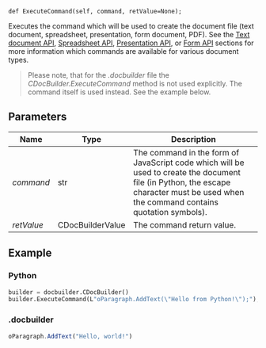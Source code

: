 `def ExecuteCommand(self, command, retValue=None);`

Executes the command which will be used to create the document file (text document, spreadsheet, presentation, form document, PDF). See the [Text document API](../../../../../Office%20API/Office%20API/Text%20Document%20API/index.md), [Spreadsheet API](../../../../../Office%20API/Office%20API/Spreadsheet%20API/index.md), [Presentation API](../../../../../Office%20API/Office%20API/Presentation%20API/index.md), or [Form API](../../../../../Office%20API/Office%20API/Form%20API/index.md) sections for more information which commands are available for various document types.

> Please note, that for the *.docbuilder* file the *CDocBuilder.ExecuteCommand* method is not used explicitly. The command itself is used instead. See the example below.

## Parameters

| Name       | Type             | Description                                                                                                                                                                           |
| ---------- | ---------------- | ------------------------------------------------------------------------------------------------------------------------------------------------------------------------------------- |
| *command*  | str              | The command in the form of JavaScript code which will be used to create the document file (in Python, the escape character must be used when the command contains quotation symbols). |
| *retValue* | CDocBuilderValue | The command return value.                                                                                                                                                             |

## Example

### Python

``` py
builder = docbuilder.CDocBuilder()
builder.ExecuteCommand(L"oParagraph.AddText(\"Hello from Python!\");");
```

### .docbuilder

```ts
oParagraph.AddText("Hello, world!")
```
